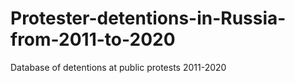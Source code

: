 # Protester-detentions-in-Russia-from-2011-to-2020
Database of detentions at public protests 2011-2020
